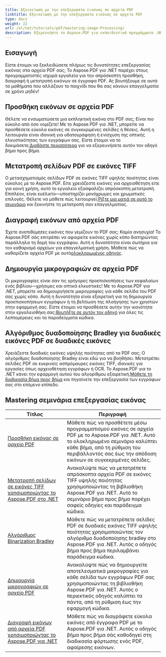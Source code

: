 ```yaml
---
title: Εξοικείωση με την επεξεργασία εικόνας σε αρχεία PDF
linktitle: Εξοικείωση με την επεξεργασία εικόνας σε αρχεία PDF
type: docs
weight: 22
url: /el/net/tutorials/pdf/mastering-image-Processing/
description: Εξερευνήστε το Aspose.PDF για εκπαιδευτικά προγράμματα .NET. Κατακτήστε την προσθήκη, τη μετατροπή και τη διαχείριση εικόνων σε αρχεία PDF με εύκολους στην παρακολούθηση, βελτιστοποιημένους για SEO οδηγούς και παραδείγματα κώδικα.
---
```

## Εισαγωγή

Είστε έτοιμοι να ξεκλειδώσετε πλήρως τις δυνατότητες επεξεργασίας εικόνας στα αρχεία PDF σας; Το Aspose.PDF για .NET παρέχει στους προγραμματιστές ισχυρά εργαλεία για την απρόσκοπτη προσθήκη, διαγραφή ή μετατροπή εικόνων σε έγγραφα PDF. Ας βουτήξουμε σε αυτά τα μαθήματα που αλλάζουν το παιχνίδι που θα σας κάνουν επαγγελματία σε χρόνο μηδέν!

## Προσθήκη εικόνων σε αρχεία PDF  

 Θέλετε να ενσωματώσετε μια εκπληκτική εικόνα στο PDF σας; Είναι πιο εύκολο από όσο νομίζετε! Με το Aspose.PDF για .NET, μπορείτε να προσθέσετε εύκολα εικόνες σε συγκεκριμένες σελίδες ή θέσεις. Αυτή η λειτουργία είναι ιδανική για υδατογράφηση ή ενίσχυση της οπτικής ελκυστικότητας των εγγράφων σας. Είστε έτοιμοι να το δοκιμάσετε;[Διαβάστε περισσότερα](./adding-image/) για να εξερευνήσετε αυτόν τον οδηγό βήμα προς βήμα.

## Μετατροπή σελίδων PDF σε εικόνες TIFF  

Ο μετασχηματισμός σελίδων PDF σε εικόνες TIFF υψηλής ποιότητας είναι εύκολος με το Aspose.PDF. Είτε χρειάζεστε εικόνες για αρχειοθέτηση είτε για κοινή χρήση, αυτό το εργαλείο εξασφαλίζει απρόσκοπτη μετατροπή. Επιπλέον, είναι ευέλικτο—υποστηρίζει μονόχρωμες και χρωματικές επιλογές. Θέλετε να μάθετε πώς λειτουργεί;[Ρίξτε μια ματιά σε αυτό το σεμινάριο](./convert-pages-to-tiff-images/) και ξεκινήστε τη μετατροπή σαν επαγγελματίας.

## Διαγραφή εικόνων από αρχεία PDF  

 Έχετε ανεπιθύμητες εικόνες που γεμίζουν το PDF σας; Καμία ανησυχία! Το Aspose.PDF σάς επιτρέπει να αφαιρείτε εικόνες χωρίς κόπο διατηρώντας παράλληλα τη δομή του εγγράφου. Αυτή η δυνατότητα είναι σωτήρια για τον καθαρισμό αρχείων για επαγγελματική χρήση. Μάθετε πώς να καθαρίζετε αρχεία PDF με αυτό[ολοκληρωμένος οδηγός](./delete-images-from-pdf-files/).  

## Δημιουργία μικρογραφιών σε αρχεία PDF  

Οι μικρογραφίες είναι σαν τις γρήγορες προεπισκοπήσεις των κεφαλαίων ενός βιβλίου—χρήσιμες και οπτικά ελκυστικές! Με το Aspose.PDF για .NET, μπορείτε να δημιουργήσετε μικρογραφίες για κάθε σελίδα του PDF σας χωρίς κόπο. Αυτή η δυνατότητα είναι εξαιρετική για τη δημιουργία προεπισκοπήσεων εγγράφων ή τη βελτίωση της πλοήγησης των χρηστών στην εφαρμογή σας. Είστε έτοιμοι να προσθέσετε αυτήν την ικανότητα στην εργαλειοθήκη σας;[Βουτήξτε σε αυτόν τον οδηγό](./creating-thumbnail-images/) για όλες τις λεπτομέρειες και τα παραδείγματα κώδικα.

## Αλγόριθμος δυαδοποίησης Bradley για δυαδικές εικόνες PDF σε δυαδικές εικόνες  

 Χρειάζεστε δυαδικές εικόνες υψηλής ποιότητας από τα PDF σας; Ο αλγόριθμος δυαδοποίησης Bradley είναι εδώ για να βοηθήσει. Μετατρέπει σελίδες PDF σε ευκρινείς ασπρόμαυρες εικόνες TIFF, ιδανικές για εργασίες όπως αρχειοθέτηση εγγράφων ή OCR. Το Aspose.PDF για το .NET κάνει την εφαρμογή αυτού του αλγορίθμου εξαιρετική.[Μάθετε τη διαδικασία βήμα προς βήμα](./bradley-binarization-algorithm/) και πηγαίνετε την επεξεργασία των εγγράφων σας στο επόμενο επίπεδο.

## Mastering σεμινάρια επεξεργασίας εικόνας
| Τίτλος | Περιγραφή |
| --- | --- | 
| [Προσθήκη εικόνας σε αρχείο PDF](./adding-image/) | Μάθετε πώς να προσθέτετε μέσω προγραμματισμού εικόνες σε αρχεία PDF με το Aspose.PDF για .NET. Αυτό το ολοκληρωμένο σεμινάριο καλύπτει κάθε βήμα, από τη ρύθμιση του περιβάλλοντός σας έως την απόδοση εικόνων σε συγκεκριμένες σελίδες. |  
| [Μετατροπή σελίδων σε εικόνες TIFF χρησιμοποιώντας το Aspose.PDF στο .NET](./convert-pages-to-tiff-images/) | Ανακαλύψτε πώς να μετατρέπετε απρόσκοπτα αρχεία PDF σε εικόνες TIFF υψηλής ποιότητας χρησιμοποιώντας τη βιβλιοθήκη Aspose.PDF για .NET. Αυτό το σεμινάριο βήμα προς βήμα παρέχει σαφείς οδηγίες και παράδειγμα κώδικα. |  
| [Αλγόριθμος Binarization Bradley](./bradley-binarization-algorithm/) | Μάθετε πώς να μετατρέπετε σελίδες PDF σε δυαδικές εικόνες TIFF υψηλής ποιότητας χρησιμοποιώντας τον αλγόριθμο δυαδοποίησης bradley στο Aspose.PDF για .NET. Αυτός ο οδηγός βήμα προς βήμα περιλαμβάνει παράδειγμα κώδικα. |   
| [Δημιουργία μικρογραφιών σε αρχείο PDF](./creating-thumbnail-images/) | Ανακαλύψτε πώς να δημιουργείτε αποτελεσματικά μικρογραφίες για κάθε σελίδα των εγγράφων PDF σας χρησιμοποιώντας τη βιβλιοθήκη Aspose.PDF για .NET. Αυτός ο περιεκτικός οδηγός καλύπτει τα πάντα, από τη ρύθμιση έως την εφαρμογή κώδικα. |  
| [Διαγραφή εικόνων από αρχεία PDF χρησιμοποιώντας το Aspose.PDF για .NET](./delete-images-from-pdf-files/) | Μάθετε πώς να διαγράφετε εύκολα εικόνες από έγγραφα PDF με το Aspose.PDF για .NET. Αυτός ο οδηγός βήμα προς βήμα σάς καθοδηγεί στη διαδικασία φόρτωσης ενός PDF, αφαίρεσης εικόνων. |  